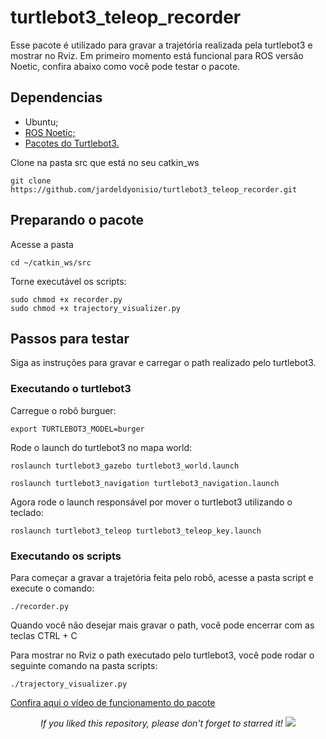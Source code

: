 # turtlebot3_teleop_recorder

Esse pacote é utilizado para gravar a trajetória realizada pela turtlebot3 e mostrar no Rviz. Em primeiro momento está funcional para ROS versão Noetic, confira abaixo como vocẽ pode testar o pacote.

## Dependencias

- Ubuntu;
- [ROS Noetic;](http://wiki.ros.org/noetic/Installation/Ubuntu)
- [Pacotes do Turtlebot3.](https://emanual.robotis.com/docs/en/platform/turtlebot3/quick-start/#pc-setup)

Clone na pasta src que está no seu catkin_ws
```
git clone https://github.com/jardeldyonisio/turtlebot3_teleop_recorder.git
```

## Preparando o pacote

Acesse a pasta
```
cd ~/catkin_ws/src
```

Torne executável os scripts:
```
sudo chmod +x recorder.py
sudo chmod +x trajectory_visualizer.py
```
## Passos para testar

Siga as instruções para gravar e carregar o path realizado pelo turtlebot3.

### Executando o turtlebot3

Carregue o robô burguer:
```
export TURTLEBOT3_MODEL=burger
```

Rode o launch do turtlebot3 no mapa world:
```
roslaunch turtlebot3_gazebo turtlebot3_world.launch
```
```
roslaunch turtlebot3_navigation turtlebot3_navigation.launch
```

Agora rode o launch responsável por mover o turtlebot3 utilizando o teclado:
```
roslaunch turtlebot3_teleop turtlebot3_teleop_key.launch
```

### Executando os scripts

Para começar a gravar a trajetória feita pelo robô, acesse a pasta script e execute o comando:
```
./recorder.py
```
Quando você não desejar mais gravar o path, você pode encerrar com as teclas CTRL + C

Para mostrar no Rviz o path executado pelo turtlebot3, você pode rodar o seguinte comando na pasta scripts:

```
./trajectory_visualizer.py
```

[Confira aqui o vídeo de funcionamento do pacote](https://youtu.be/eSORJADcSzg)

<p align="center"> 
  <i>If you liked this repository, please don't forget to starred it!</i>
  <img src="https://img.shields.io/github/stars/jardeldyonisio/turtlebot3_teleop_recorder?style=social"/>
</p>
